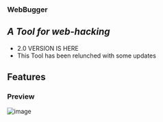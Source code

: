  ### WebBugger
## _A Tool for web-hacking_
- 2.0 VERSION IS HERE
- This Tool has been relunched with some updates

## Features


### Preview
![image]()

